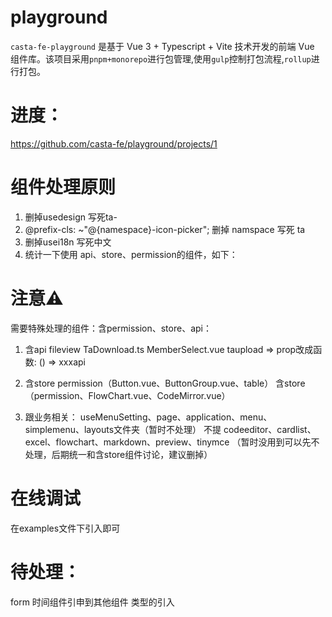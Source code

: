 # playground
`casta-fe-playground` 是基于 Vue 3 + Typescript + Vite 技术开发的前端 Vue 组件库。该项目采用`pnpm+monorepo`进行包管理,使用`gulp`控制打包流程,`rollup`进行打包。

# 进度：
https://github.com/casta-fe/playground/projects/1

# 组件处理原则
1. 删掉usedesign 写死ta-
2. @prefix-cls: ~"@{namespace}-icon-picker"; 删掉 namspace 写死 ta
3. 删掉usei18n 写死中文
4. 统计一下使用 api、store、permission的组件，如下：
# 注意⚠️
需要特殊处理的组件：含permission、store、api：
1. 含api fileview TaDownload.ts MemberSelect.vue taupload => prop改成函数: () => xxxapi
2. 含store
permission（Button.vue、ButtonGroup.vue、table）
含store（permission、FlowChart.vue、CodeMirror.vue）

3. 跟业务相关：
useMenuSetting、page、application、menu、simplemenu、layouts文件夹（暂时不处理）
不提 codeeditor、cardlist、excel、flowchart、markdown、preview、tinymce （暂时没用到可以先不处理，后期统一和含store组件讨论，建议删掉）

# 在线调试
在examples文件下引入即可

# 待处理：
form 时间组件引申到其他组件
类型的引入

